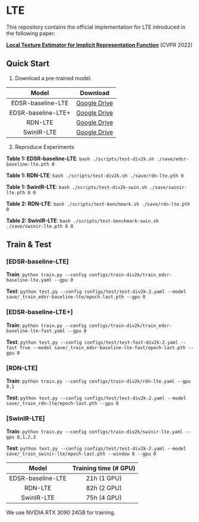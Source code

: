 # LTE
This repository contains the official implementation for LTE introduced in the following paper:

[**Local Texture Estimator for Implicit Representation Function**](https://arxiv.org/abs/2111.08918) (CVPR 2022)


## Quick Start

1. Download a pre-trained model.

Model|Download
:-:|:-:
EDSR-baseline-LTE|[Google Drive](https://drive.google.com/file/d/108-wQJOTR41JNn_2Q-5X4p07DvgrBNSB/view?usp=sharing)
EDSR-baseline-LTE+|[Google Drive](https://drive.google.com/file/d/1k_BWZWC4tvWA0WouViHAicdTg0pHBp-W/view?usp=sharing)
RDN-LTE|[Google Drive](https://drive.google.com/file/d/1fdj5cvSopIqFi74x9rofPP9O_2HfSp7K/view?usp=sharing)
SwinIR-LTE|[Google Drive](https://drive.google.com/file/d/1DnrL86pUKwRXNLOxoK_GJdrP6IZ3y9nH/view?usp=sharing)

2. Reproduce Experiments

**Table 1: EDSR-baseline-LTE**: `bash ./scripts/test-div2k.sh ./save/edsr-baseline-lte.pth 0`

**Table 1: RDN-LTE**: `bash ./scripts/test-div2k.sh ./save/rdn-lte.pth 0`

**Table 1: SwinIR-LTE**: `bash ./scripts/test-div2k-swin.sh ./save/swinir-lte.pth 8 0`

**Table 2: RDN-LTE**: `bash ./scripts/test-benchmark.sh ./save/rdn-lte.pth 0`

**Table 2: SwinIR-LTE**: `bash ./scripts/test-benchmark-swin.sh ./save/swinir-lte.pth 8 0`

## Train & Test

### [**EDSR-baseline-LTE**]

**Train**: `python train.py --config configs/train-div2k/train_edsr-baseline-lte.yaml --gpu 0`

**Test**: `python test.py --config configs/test/test-div2k-2.yaml --model save/_train_edsr-baseline-lte/epoch-last.pth --gpu 0`

### [**EDSR-baseline-LTE+**]

**Train**: `python train.py --config configs/train-div2k/train_edsr-baseline-lte-fast.yaml --gpu 0`

**Test**: `python test.py --config configs/test/test-fast-div2k-2.yaml --fast True --model save/_train_edsr-baseline-lte-fast/epoch-last.pth --gpu 0`

### [**RDN-LTE**]

**Train**: `python train.py --config configs/train-div2k/rdn-lte.yaml --gpu 0,1`

**Test**: `python test.py --config configs/test/test-div2k-2.yaml --model save/_train_rdn-lte/epoch-last.pth --gpu 0`

### [**SwinIR-LTE**]

**Train**: `python train.py --config configs/train-div2k/swinir-lte.yaml --gpu 0,1,2,3`

**Test**: `python test.py --config configs/test/test-div2k-2.yaml --model save/_train_swinir-lte/epoch-last.pth --window 8 --gpu 0`

Model|Training time (# GPU)
:-:|:-:
EDSR-baseline-LTE|21h (1 GPU)
RDN-LTE|82h (2 GPU)
SwinIR-LTE|75h (4 GPU)

We use NVIDIA RTX 3090 24GB for training.
